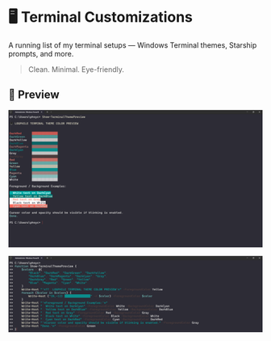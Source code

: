 # 🖥️ Terminal Customizations

A running list of my terminal setups — Windows Terminal themes, Starship prompts, and more.

> Clean. Minimal. Eye-friendly.

## 📸 Preview  
![Windows Terminal Color Scheme - Logphile Preview](https://github.com/logphile/terminal-customizations/blob/main/screenshots/logphile-preview.PNG)

![Windows Terminal Color Scheme - Logphile Preview](https://github.com/logphile/terminal-customizations/blob/main/screenshots/logphile-preview-more.PNG)


